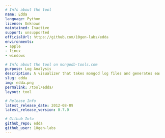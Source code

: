 ```yaml
---
# Info about the tool
name: Edda
language: Python
license: Unknown
maintained: Inactive
support: unsupported
officialUrl: https://github.com/10gen-labs/edda
environments:
- apple
- linux
- windows

# Info about the tool on mongodb-tools.com
purpose: Log Analysis
description: A visualizer that takes mongod log files and generates easy-to-parse pictures of the represented servers.
slug: edda
img: edda.png
permalink: /tool/edda/
layout: tool

# Release Info
latest_release_date: 2012-08-09
latest_release_version: 0.7.0

# Github Info
github_repo: edda
github_user: 10gen-labs
---
```


